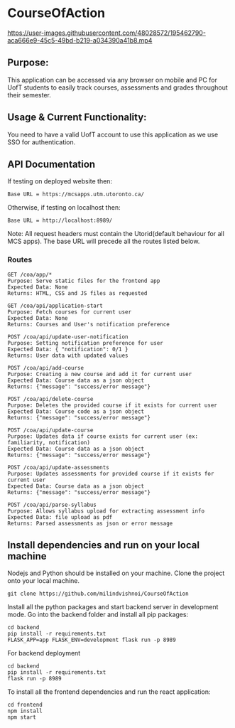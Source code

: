 # CourseOfAction



https://user-images.githubusercontent.com/48028572/195462790-aca666e9-45c5-49bd-b219-a034390a41b8.mp4



## Purpose:

This application can be accessed via any browser on mobile and PC for UofT students to easily track courses, assessments and grades throughout their semester.

## Usage & Current Functionality:

You need to have a valid UofT account to use this application as we use SSO for authentication.

## API Documentation

If testing on deployed website then:

```
Base URL = https://mcsapps.utm.utoronto.ca/
```

Otherwise, if testing on localhost then:

```
Base URL = http://localhost:8989/
```

Note: All request headers must contain the Utorid(default behaviour for all MCS apps). The base URL will precede all the routes listed below.

### Routes

```
GET /coa/app/*
Purpose: Serve static files for the frontend app
Expected Data: None
Returns: HTML, CSS and JS files as requested
```

```
GET /coa/api/application-start
Purpose: Fetch courses for current user
Expected Data: None
Returns: Courses and User's notification preference
```

```
POST /coa/api/update-user-notification
Purpose: Setting notification preference for user
Expected Data: { "notification": 0/1 }
Returns: User data with updated values
```

```
POST /coa/api/add-course
Purpose: Creating a new course and add it for current user
Expected Data: Course data as a json object
Returns: {"message": "success/error message"}
```

```
POST /coa/api/delete-course
Purpose: Deletes the provided course if it exists for current user
Expected Data: Course code as a json object
Returns: {"message": "success/error message"}
```

```
POST /coa/api/update-course
Purpose: Updates data if course exists for current user (ex: familiarity, notification)
Expected Data: Course data as a json object
Returns: {"message": "success/error message"}
```

```
POST /coa/api/update-assessments
Purpose: Updates assessments for provided course if it exists for current user
Expected Data: Course data as a json object
Returns: {"message": "success/error message"}
```

```
POST /coa/api/parse-syllabus
Purpose: Allows syllabus upload for extracting assessment info
Expected Data: file upload as pdf
Returns: Parsed assessments as json or error message
```

## Install dependencies and run on your local machine

Nodejs and Python should be installed on your machine.
Clone the project onto your local machine.

```bash=1
git clone https://github.com/milindvishnoi/CourseOfAction
```

Install all the python packages and start backend server in development mode. Go into the backend folder and install all pip packages:

```bash=2
cd backend
pip install -r requirements.txt
FLASK_APP=app FLASK_ENV=development flask run -p 8989
```

For backend deployment
```bash=3
cd backend
pip install -r requirements.txt
flask run -p 8989
```

To install all the frontend dependencies and run the react application:

```bash=4
cd frontend
npm install
npm start
```
